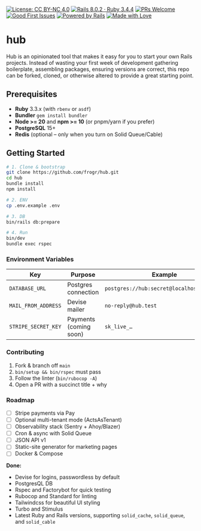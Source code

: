 [![License: CC BY-NC 4.0](https://img.shields.io/badge/License-CC%20BY--NC%204.0-blue.svg)](https://creativecommons.org/licenses/by-nc/4.0/)
[![Rails 8.0.2 · Ruby 3.4.4](https://img.shields.io/badge/Rails-8.0.2-blue?logo=ruby-on-rails)](https://rubyonrails.org/)
[![PRs Welcome](https://img.shields.io/badge/PRs-welcome-brightgreen.svg)](http://makeapullrequest.com)
[![Good First Issues](https://img.shields.io/github/issues/frogr/hub/good%20first%20issue.svg)](https://github.com/frogr/hub/issues?q=is%3Aissue+is%3Aopen+label%3A%22good+first+issue%22)
[![Powered by Rails](https://img.shields.io/badge/powered_by-rails-red.svg?logo=ruby-on-rails)](https://rubyonrails.org/)
[![Made with Love](https://img.shields.io/badge/made%20with-%E2%9D%A4%20by%20AustinCo-red.svg)](https://github.com/frogr)

# hub
Hub is an opinionated tool that makes it easy for you to start your own Rails projects. Instead of wasting your first week of development gathering boilerplate, assembling packages, ensuring versions are correct, this repo can be forked, cloned, or otherwise altered to provide a great starting point.

## Prerequisites
- **Ruby** 3.3.x (with `rbenv` or `asdf`)
- **Bundler** `gem install bundler`
- **Node >= 20** and **npm >= 10** (or pnpm/yarn if you prefer)
- **PostgreSQL** 15+
- **Redis** (optional – only when you turn on Solid Queue/Cable)

## Getting Started

```bash
# 1. Clone & bootstrap
git clone https://github.com/frogr/hub.git
cd hub
bundle install
npm install

# 2. ENV
cp .env.example .env

# 3. DB
bin/rails db:prepare

# 4. Run
bin/dev
bundle exec rspec
```

### Environment Variables
| Key | Purpose | Example |
|-----|---------|---------|
| `DATABASE_URL` | Postgres connection | `postgres://hub:secret@localhost/hub_dev` |
| `MAIL_FROM_ADDRESS` | Devise mailer | `no-reply@hub.test` |
| `STRIPE_SECRET_KEY` | Payments (coming soon) | `sk_live_…` |


### Contributing
1. Fork & branch off `main`
2. `bin/setup && bin/rspec` must pass
3. Follow the linter (`bin/rubocop -A`)
4. Open a PR with a succinct title + why

### Roadmap
- [ ] Stripe payments via Pay
- [ ] Optional multi-tenant mode (ActsAsTenant)
- [ ] Observability stack (Sentry + Ahoy/Blazer)
- [ ] Cron & async with Solid Queue
- [ ] JSON API v1
- [ ] Static-site generator for marketing pages
- [ ] Docker & Compose

**Done:**
- Devise for logins, passwordless by default
- PostgresQL DB
- Rspec and Factorybot for quick testing
- Rubocop and Standard for linting
- Tailwindcss for beautiful UI styling
- Turbo and Stimulus
- Latest Ruby and Rails versions, supporting `solid_cache`, `solid_queue`, and `solid_cable`
